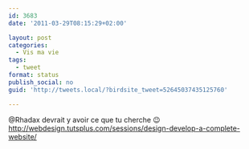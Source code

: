 ```yaml
---
id: 3683
date: '2011-03-29T08:15:29+02:00'

layout: post
categories:
  - Vis ma vie
tags:
  - tweet
format: status
publish_social: no
guid: 'http://tweets.local/?birdsite_tweet=52645037435125760'

---
```


@Rhadax devrait y avoir ce que tu cherche 😉 http://webdesign.tutsplus.com/sessions/design-develop-a-complete-website/